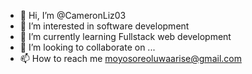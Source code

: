 - 👋 Hi, I’m @CameronLiz03
- 👀 I’m interested in software development
- 🌱 I’m currently learning Fullstack web development
- 💞️ I’m looking to collaborate on ...
- 📫 How to reach me moyosoreoluwaarise@gmail.com

<!---
CameronLiz03/CameronLiz03 is a ✨ special ✨ repository because its `README.md` (this file) appears on your GitHub profile.
You can click the Preview link to take a look at your changes.
--->
